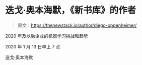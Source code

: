 # 迭戈·奥本海默，《新书库》的作者

> 原文：<https://thenewstack.io/author/diego-oppenheimer/>

2020 年及以后企业的机器学习挑战和趋势

2020 年 1 月 13 日早上 7 点

迭戈·奥本海默